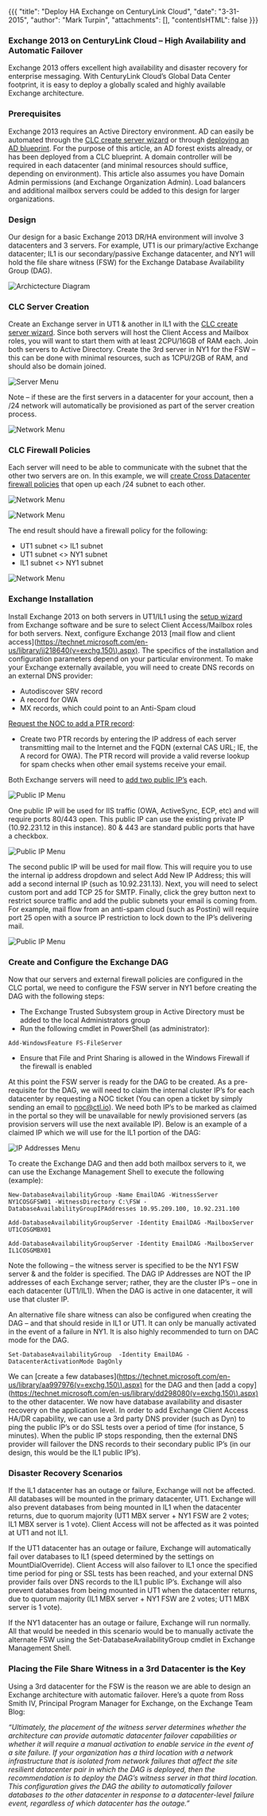 {{{
  "title": "Deploy HA Exchange on CenturyLink Cloud",
  "date": "3-31-2015",
  "author": "Mark Turpin",
  "attachments": [],
  "contentIsHTML": false
}}}

### Exchange 2013 on CenturyLink Cloud – High Availability and Automatic Failover

Exchange 2013 offers excellent high availability and disaster recovery for enterprise messaging. With CenturyLink Cloud’s Global Data Center footprint, it is easy to deploy a globally scaled and highly available Exchange architecture.

### Prerequisites

Exchange 2013 requires an Active Directory environment.  AD can easily be automated through the [CLC create server wizard](../Servers/creating-a-new-enterprise-cloud-server.md) or through [deploying an AD blueprint](../blueprints/deploy-microsoft-windows-2012-active-directory-domain-services.md).  For the purpose of this article, an AD forest exists already, or has been deployed from a CLC blueprint.  A domain controller will be required in each datacenter (and minimal resources should suffice, depending on environment).  This article also assumes you have Domain Admin permissions (and Exchange Organization Admin).  Load balancers and additional mailbox servers could be added to this design for larger organizations.

### Design

Our design for a basic Exchange 2013 DR/HA environment will involve 3 datacenters and 3 servers.  For example, UT1 is our primary/active Exchange datacenter; IL1 is our secondary/passive Exchange datacenter, and NY1 will hold the file share witness (FSW) for the Exchange Database Availability Group (DAG).

![Archictecture Diagram](../images/deploy-ha-exchange-on-clc-1.png)

### CLC Server Creation

Create an Exchange server in UT1 & another in IL1 with the [CLC create server wizard](../Servers/creating-a-new-enterprise-cloud-server.md).  Since both servers will host the Client Access and Mailbox roles, you will want to start them with at least 2CPU/16GB of RAM each.  Join both servers to Active Directory.  Create the 3rd server in NY1 for the FSW – this can be done with minimal resources, such as 1CPU/2GB of RAM, and should also be domain joined.

![Server Menu](../images/deploy-ha-exchange-on-clc-2.png)

Note – if these are the first servers in a datacenter for your account, then a /24 network will automatically be provisioned as part of the server creation process.

![Network Menu](../images/deploy-ha-exchange-on-clc-3.png)

### CLC Firewall Policies

Each server will need to be able to communicate with the subnet that the other two servers are on.  In this example, we will [create Cross Datacenter firewall policies](../network/creating-cross-data-center-firewall-policies.md) that open up each /24 subnet to each other.

![Network Menu](../images/deploy-ha-exchange-on-clc-4.png)

![Network Menu](../images/deploy-ha-exchange-on-clc-5.png)

The end result should have a firewall policy for the following:

* UT1 subnet <> IL1 subnet
* UT1 subnet <> NY1 subnet
* IL1 subnet <> NY1 subnet

![Network Menu](../images/deploy-ha-exchange-on-clc-6.png)

### Exchange Installation

Install Exchange 2013 on both servers in UT1/IL1 using the [setup wizard](https://technet.microsoft.com/en-us/library/bb124778%28v=exchg.150%29.aspx) from Exchange software and be sure to select Client Access/Mailbox roles for both servers.  Next, configure Exchange 2013 [mail flow and client access](https://technet.microsoft.com/en-us/library/jj218640(v=exchg.150\).aspx).  The specifics of the installation and configuration parameters depend on your particular environment. To make your Exchange externally available, you will need to create DNS records on an external DNS provider:

* Autodiscover SRV record
* A record for OWA
* MX records, which could point to an Anti-Spam cloud

[Request the NOC to add a PTR record](../Support/requesting-a-public-dns-ptr-record.md):

* Create two PTR records by entering the IP address of each server transmitting mail to the Internet and the FQDN (external CAS URL; IE, the A record for OWA).  The PTR record will provide a valid reverse lookup for spam checks when other email systems receive your email.

Both Exchange servers will need to [add two public IP’s](../Network/how-to-add-public-ip-to-virtual-machine.md) each.

![Public IP Menu](../images/deploy-ha-exchange-on-clc-7.png)

One public IP will be used for IIS traffic (OWA, ActiveSync, ECP, etc) and will require ports 80/443 open.  This public IP can use the existing private IP (10.92.231.12 in this instance).  80 & 443 are standard public ports that have a checkbox.

![Public IP Menu](../images/deploy-ha-exchange-on-clc-8.png)

The second public IP will be used for mail flow.  This will require you to use the internal ip address dropdown and select Add New IP Address; this will add a second internal IP (such as 10.92.231.13).  Next, you will need to select custom port and add TCP 25 for SMTP.  Finally, click the grey button next to restrict source traffic and add the public subnets your email is coming from. For example, mail flow from an anti-spam cloud (such as Postini) will require port 25 open with a source IP restriction to lock down to the IP’s delivering mail.

![Public IP Menu](../images/deploy-ha-exchange-on-clc-9.png)

### Create and Configure the Exchange DAG

Now that our servers and external firewall policies are configured in the CLC portal, we need to configure the FSW server in NY1 before creating the DAG with the following steps:

* The Exchange Trusted Subsystem group in Active Directory must be added to the local Administrators group
* Run the following cmdlet in PowerShell (as administrator):

```
Add-WindowsFeature FS-FileServer
```

* Ensure that File and Print Sharing is allowed in the Windows Firewall if the firewall is enabled

At this point the FSW server is ready for the DAG to be created.  As a pre-requisite for the DAG, we will need to claim the internal cluster IP’s for each datacenter by requesting a NOC ticket (You can open a ticket by simply sending an email to noc@ctl.io).  We need both IP’s to be marked as claimed in the portal so they will be unavailable for newly provisioned servers (as provision servers will use the next available IP).  Below is an example of a claimed IP which we will use for the IL1 portion of the DAG:

![IP Addresses Menu](../images/deploy-ha-exchange-on-clc-10.png)

To create the Exchange DAG and then add both mailbox servers to it, we can use the Exchange Management Shell to execute the following (example):

```
New-DatabaseAvailabilityGroup -Name EmailDAG -WitnessServer NY1COSGFSW01 -WitnessDirectory C:\FSW -DatabaseAvailabilityGroupIPAddresses 10.95.209.100, 10.92.231.100
```

```
Add-DatabaseAvailabilityGroupServer -Identity EmailDAG -MailboxServer UT1COSGMBX01
```

```
Add-DatabaseAvailabilityGroupServer -Identity EmailDAG -MailboxServer IL1COSGMBX01
```

Note the following – the witness server is specified to be the NY1 FSW server & and the folder is specified.  The DAG IP Addresses are NOT the IP addresses of each Exchange server; rather, they are the cluster IP’s – one in each datacenter (UT1/IL1).  When the DAG is active in one datacenter, it will use that cluster IP.

An alternative file share witness can also be configured when creating the DAG – and that should reside in IL1 or UT1.  It can only be manually activated in the event of a failure in NY1.  It is also highly recommended to turn on DAC mode for the DAG.

```
Set-DatabaseAvailabilityGroup  -Identity EmailDAG -DatacenterActivationMode DagOnly
```

We can [create a few databases](https://technet.microsoft.com/en-us/library/aa997976(v=exchg.150\).aspx) for the DAG and then [add a copy](https://technet.microsoft.com/en-us/library/dd298080(v=exchg.150\).aspx) to the other datacenter.  We now have database availability and disaster recovery on the application level.  In order to add Exchange Client Access HA/DR capability, we can use a 3rd party DNS provider (such as Dyn) to ping the public IP’s or do SSL tests over a period of time (for instance, 5 minutes). When the public IP stops responding, then the external DNS provider will failover the DNS records to their secondary public IP’s (in our design, this would be the IL1 public IP’s).

### Disaster Recovery Scenarios

If the IL1 datacenter has an outage or failure, Exchange will not be affected.  All databases will be mounted in the primary datacenter, UT1.  Exchange will also prevent databases from being mounted in IL1 when the datacenter returns, due to quorum majority (UT1 MBX server + NY1 FSW are 2 votes; IL1 MBX server is 1 vote).  Client Access will not be affected as it was pointed at UT1 and not IL1.

If the UT1 datacenter has an outage or failure, Exchange will automatically fail over databases to IL1 (speed determined by the settings on MountDialOverride).  Client Access will also failover to IL1 once the specified time period for ping or SSL tests has been reached, and your external DNS provider fails over DNS records to the IL1 public IP’s.  Exchange will also prevent databases from being mounted in UT1 when the datacenter returns, due to quorum majority (IL1 MBX server + NY1 FSW are 2 votes; UT1 MBX server is 1 vote).

If the NY1 datacenter has an outage or failure, Exchange will run normally.  All that would be needed in this scenario would be to manually activate the alternate FSW using the Set-DatabaseAvailabilityGroup cmdlet in Exchange Management Shell.

### Placing the File Share Witness in a 3rd Datacenter is the Key

Using a 3rd datacenter for the FSW is the reason we are able to design an Exchange architecture with automatic failover.  Here’s a quote from Ross Smith IV, Principal Program Manager for Exchange, on the Exchange Team Blog:

*“Ultimately, the placement of the witness server determines whether the architecture can provide automatic datacenter failover capabilities or whether it will require a manual activation to enable service in the event of a site failure.
If your organization has a third location with a network infrastructure that is isolated from network failures that affect the site resilient datacenter pair in which the DAG is deployed, then the recommendation is to deploy the DAG’s witness server in that third location. This configuration gives the DAG the ability to automatically failover databases to the other datacenter in response to a datacenter-level failure event, regardless of which datacenter has the outage.”*
